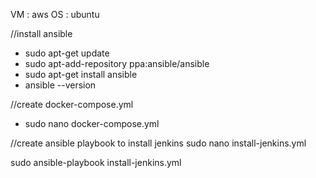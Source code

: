 VM : aws
OS : ubuntu 

//install ansible
- sudo apt-get update
- sudo apt-add-repository ppa:ansible/ansible
- sudo apt-get install ansible
- ansible --version

//create docker-compose.yml
- sudo nano docker-compose.yml 
    
//create ansible playbook to install jenkins
sudo nano install-jenkins.yml

sudo ansible-playbook install-jenkins.yml
